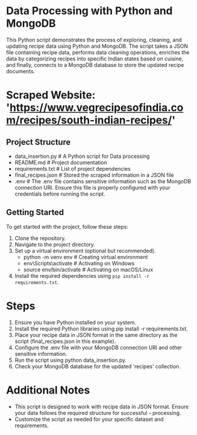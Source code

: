 # Data Processing with Python and MongoDB

This Python script demonstrates the process of exploring, cleaning, and updating recipe data using Python and MongoDB. The script takes a JSON file containing recipe data, performs data cleaning operations, enriches the data by categorizing recipes into specific Indian states based on cuisine, and finally, connects to a MongoDB database to store the updated recipe documents.

# Scraped Website: 'https://www.vegrecipesofindia.com/recipes/south-indian-recipes/'

## Project Structure

- data_insertion.py     # A Python script for Data processing
- README.md             # Project documentation
- requirements.txt      # List of project dependencies
- final_recipes.json    # Stored the scraped information in a JSON file
- .env                  # The .env file contains sensitive information such as the MongoDB connection URI. Ensure this file is properly configured with your credentials before running the script.

## Getting Started

To get started with the project, follow these steps:

1. Clone the repository.
2. Navigate to the project directory.
3. Set up a virtual environment (optional but recommended).
   - python -m venv env             # Creating virtual environment
   - env\Scripts\activate           # Activating on Windows
   - source env/bin/activate        # Activating on macOS/Linux
4. Install the required dependencies using `pip install -r requirements.txt`.

# Steps
1. Ensure you have Python installed on your system.
2. Install the required Python libraries using pip install -r requirements.txt.
3. Place your recipe data in JSON format in the same directory as the script (final_recipes.json in this example).
4. Configure the .env file with your MongoDB connection URI and other sensitive information.
5. Run the script using python data_insertion.py.
6. Check your MongoDB database for the updated 'recipes' collection.

# Additional Notes

- This script is designed to work with recipe data in JSON format. Ensure your data follows the required structure for successful - processing.
- Customize the script as needed for your specific dataset and requirements.